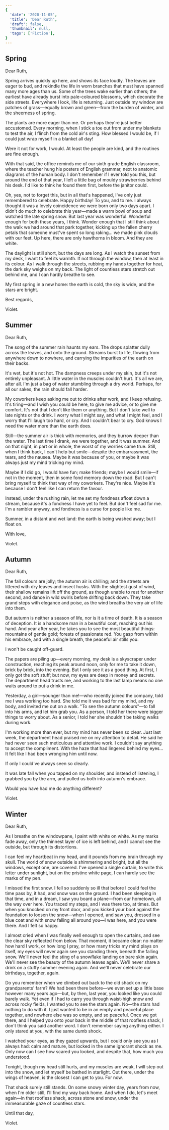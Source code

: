 ```yaml
---
{
  'date': '2020-11-05',
  'title': 'Dear Ruth',
  'draft': false,
  'thumbnail': null,
  'tags': ['Fiction'],
}
---
```


## Spring

Dear Ruth,

Spring arrives quickly up here, and shows its face loudly. The leaves are eager to bud, and rekindle the life in worn branches that must have spanned many more ages than us. Some of the trees wake earlier than others; the earliest have already burst into pale-coloured blossoms, which decorate the side streets. Everywhere I look, life is returning. Just outside my window are patches of grass—equally brown and green—from the burden of winter, and the sheerness of spring.

The plants are more eager than me. Or perhaps they're just better accustomed. Every morning, when I stick a toe out from under my blankets to test the air, I flinch from the cold air's sting. How blessed I would be, if I could just wrap myself in a blanket all day!

Were it not for work, I would. At least the people are kind, and the routines are fine enough.

With that said, the office reminds me of our sixth grade English classroom, where the teacher hung his posters of English grammar, next to anatomic diagrams of the human body. I don't remember if I ever told you this, but around the end of that year, I left a little bag of mouldy strawberries behind his desk. I'd like to think he found them first, before the janitor could.

Oh, yes, not to forget this, but in all that's happened, I've only just remembered to celebrate. Happy birthday! To you, and to me. I always thought it was a lovely coincidence we were born only two days apart. I didn't do much to celebrate this year—made a warm bowl of soup and watched the late spring snow. But last year was wonderful. Wonderful enough for both these years, I think. Wonder enough that I still think about the walk we had around that park together, kicking up the fallen cherry petals that someone must've spent so long raking… we made pink clouds with our feet. Up here, there are only hawthorns in bloom. And they are white.

The daylight is still short, but the days are long. As I watch the sunset from my desk, I want to feel its warmth. If not through the window, then at least in its colour. As I walk through the streets, rubbing my hands together for heat, the dark sky weighs on my back. The light of countless stars stretch out behind me, and I can hardly breathe to see.

My first spring in a new home: the earth is cold, the sky is wide, and the stars are bright.

Best regards,

Violet.

## Summer

Dear Ruth,

The song of the summer rain haunts my ears. The drops splatter dully across the leaves, and onto the ground. Streams burst to life, flowing from anywhere down to nowhere, and carrying the impurities of the earth on their backs.

It's wet, but it's not hot. The dampness creeps under my skin, but it's not entirely unpleasant. A little water in the muscles couldn't hurt. It's all we are, after all. I'm just a bag of water stumbling through a dry world. Perhaps, for all our sakes, the rain should fall harder.

My coworkers keep asking me out to drinks after work, and I keep refusing. It's tiring—and I wish you could be here, to give me advice, or to give me comfort. It's not that I don't like them or anything. But I don't take well to late nights or the drink. I worry what I might say, and what I might feel, and I worry that I'll laugh too hard, or cry. And I couldn't bear to cry. God knows I need the water more than the earth does.

Still—the summer air is thick with memories, and they burrow deeper than the water. The last time I drank, we were together, and it was summer. And on that night, in part or in whole, the worst of my worries came true. Still, when I think back, I can't help but smile—despite the embarrassment, the tears, and the nausea. Maybe it was because of you, or maybe it was always just my mind tricking my mind.

Maybe if I did go, I would have fun; make friends; maybe I would smile—if not in the moment, then in some fond memory down the road. But I can't bring myself to think that way of my coworkers. They're nice. Maybe it's because I don't feel like I can return the favour.

Instead, under the rushing rain, let me set my fondness afloat down a stream, because it's a fondness I have yet to feel. But don't feel sad for me. I'm a rambler anyway, and fondness is a curse for people like me.

Summer, in a distant and wet land: the earth is being washed away; but I float on.

With love,

Violet.

## Autumn

Dear Ruth,

The fall colours are jolly; the autumn air is chilling; and the streets are littered with dry leaves and insect husks. With the slightest gust of wind, their shallow remains lift off the ground, as though unable to rest for another second, and dance in wild swirls before drifting back down. They take grand steps with elegance and poise, as the wind breaths the very air of life into them.

But autumn is neither a season of life, nor is it a time of death. It is a season of deception. It is a handsome man in a beautiful coat, reaching out his hand. And year after year, he takes you to see the most beautiful things: mountains of gentle gold; forests of passionate red. You gasp from within his embrace, and with a single breath, the peaceful air stills you.

I won't be caught off-guard.

The papers are piling up—every morning, my desk is a skyscraper under construction, reaching its peak around noon, only for me to take it down, brick by brick, into the evening. But I only see it as a good thing. At first, I only got the soft stuff; but now, my eyes are deep in money and secrets. The department head trusts me, and working to the last lamp means no one waits around to put a drink in me.

Yesterday, a girl—younger than me!—who recently joined the company, told me I was working too hard. She told me it was bad for my mind, and my body, and invited me out on a walk. "To see the autumn colours"—to fall into his arms, and let him grab you. As a person, I told her there were bigger things to worry about. As a senior, I told her she shouldn't be taking walks during work.

I'm working more than ever, but my mind has never been so clear. Just last week, the department head praised me on my attention to detail. He said he had never seen such meticulous and attentive work. I couldn't say anything to accept the compliment. With the haze that had lingered behind my eyes… It felt like I had been wronging him until now.

If only I could've always seen so clearly.

It was late fall when you tapped on my shoulder, and instead of listening, I grabbed you by the arm, and pulled us both into autumn's embrace.

Would you have had me do anything different?

Violet.

## Winter

Dear Ruth,

As I breathe on the windowpane, I paint with white on white. As my marks fade away, only the thinnest layer of ice is left behind, and I cannot see the outside, but through its distortions.

I can feel my heartbeat in my head, and it pounds from my brain through my skull. The world of snow outside is shimmering and bright, but all the windows, except one, are covered. I've opened a single curtain, to write this letter under sunlight, but on the pristine white page, I can hardly see the marks of my pen.

I missed the first snow. I fell so suddenly so ill that before I could feel the time pass by, it had, and snow was on the ground. I had been sleeping in that time, and in a dream, I saw you board a plane—from our hometown, all the way over here. You traced my steps, and I was there too, at times. But when you knocked on my front door, and you kicked your boot against the foundation to loosen the snow—when I opened, and saw you, dressed in a blue coat and with snow falling all around you—I was here, and you were there. And I felt so happy.

I almost cried when I was finally well enough to open the curtains, and see the clear sky reflected from below. That moment, it became clear: no matter how hard I work, or how long I pray, or how many tricks my mind plays on itself, my eyes will never again see you standing there, beneath the falling snow. We'll never feel the sting of a snowflake landing on bare skin again. We'll never see the beauty of the autumn leaves again. We'll never share a drink on a stuffy summer evening again. And we'll never celebrate our birthdays, together, again.

Do you remember when we climbed out back to the old shack on my grandparents' farm? We had been there before—we even set up a little base however many years ago—but, by then, last year, you looked like you could barely walk. Yet even if I had to carry you through waist-high snow and across rocky fields, I wanted you to see the stars again. No—the stars had nothing to do with it. I just wanted to be in an empty and peaceful place together, and nowhere else was so empty, and so peaceful. Once we got there, and I helped you onto your back in the middle of that roofless shack, I don't think you said another word. I don't remember saying anything either. I only stared at you, with the same dumb shock.

I watched your eyes, as they gazed upwards, but I could only see you as I always had: calm and mature, but locked in the same ignorant shock as me. Only now can I see how scared you looked, and despite that, how much you understood.

Tonight, though my head still hurts, and my muscles are weak, I will step out into the snow, and let myself be bathed in starlight. Out there, under the wings of heaven, is the closest I can get to you. For now.

That shack surely still stands. On some snowy winter day, years from now, when I'm older still, I'll find my way back home. And when I do, let's meet again—in that roofless shack, across stone and snow, under the immeasurable gaze of countless stars.

Until that day,

Violet.
